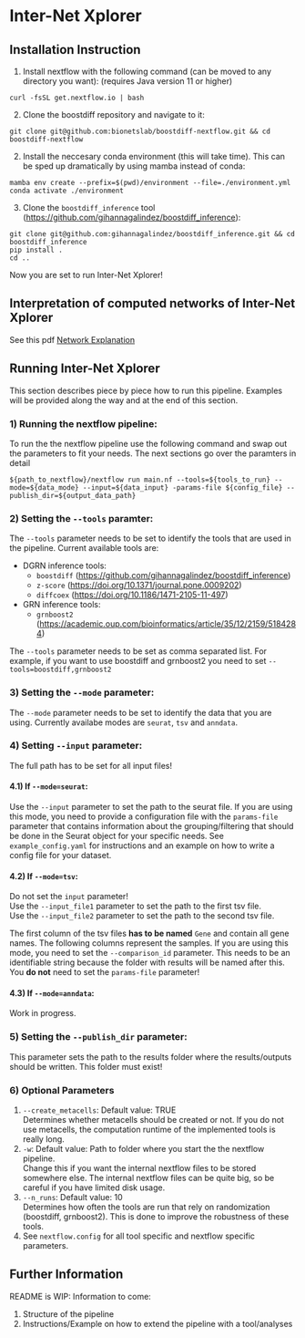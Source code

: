 # Inter-Net Xplorer
## Installation Instruction 
1) Install nextflow with the following command (can be moved to any directory you want): (requires Java version 11 or higher)   
```
curl -fsSL get.nextflow.io | bash
```
2) Clone the boostdiff repository and navigate to it:
```
git clone git@github.com:bionetslab/boostdiff-nextflow.git && cd boostdiff-nextflow
```
2) Install the neccesary conda environment (this will take time). This can be sped up dramatically by using mamba instead of conda:  
```
mamba env create --prefix=$(pwd)/environment --file=./environment.yml
conda activate ./environment
```   
3) Clone the `boostdiff_inference` tool (https://github.com/gihannagalindez/boostdiff_inference):
```
git clone git@github.com:gihannagalindez/boostdiff_inference.git && cd boostdiff_inference
pip install .
cd ..
```
Now you are set to run Inter-Net Xplorer!

## Interpretation of computed networks of Inter-Net Xplorer
See this pdf [Network Explanation](https://github.com/bionetslab/grn-nextflow/blob/dgrn_nf/man/network_explanation.pdf)

## Running Inter-Net Xplorer
This section describes piece by piece how to run this pipeline. Examples will be provided along the way and at the end of this section.
### 1) Running the nextflow pipeline:
To run the the nextflow pipeline use the following command and swap out the parameters to fit your needs. The next sections go over the paramters in detail 
```
${path_to_nextflow}/nextflow run main.nf --tools=${tools_to_run} --mode=${data_mode} --input=${data_input} -params-file ${config_file} --publish_dir=${output_data_path}
```

### 2) Setting the `--tools` paramter:
The `--tools` parameter needs to be set to identify the tools that are used in the pipeline. Current available tools are:
* DGRN inference tools:
  * `boostdiff` (https://github.com/gihannagalindez/boostdiff_inference)
  * `z-score` (https://doi.org/10.1371/journal.pone.0009202)
  * `diffcoex` (https://doi.org/10.1186/1471-2105-11-497)
* GRN inference tools:
  * `grnboost2` (https://academic.oup.com/bioinformatics/article/35/12/2159/5184284)

The `--tools` parameter needs to be set as comma separated list. For example, if you want to use boostdiff and grnboost2 you need to set `--tools=boostdiff,grnboost2`   

### 3) Setting the `--mode` parameter:
The `--mode` parameter needs to be set to identify the data that you are using. Currently availabe modes are `seurat`, `tsv` and `anndata`. 

### 4) Setting `--input` parameter:
The full path has to be set for all input files!

#### 4.1) If `--mode=seurat`:
Use the `--input` parameter to set the path to the seurat file. If you are using this mode, you need to provide a configuration file with the `params-file` parameter that contains information about the grouping/filtering that should be done in the Seurat object for your specific needs. See `example_config.yaml` for instructions and an example on how to write a config file for your dataset.

#### 4.2) If `--mode=tsv`:
Do not set the `input` parameter! <br />
Use the `--input_file1` parameter to set the path to the first tsv file. <br />
Use the `--input_file2` parameter to set the path to the second tsv file. <br />
<!-- If you are only using GRN inference tools, specifying one input is enough. <br /> -->
The first column of the tsv files **has to be named** `Gene` and contain all gene names. The following columns represent the samples. If you are using this mode, you need to set the `--comparison_id` parameter. This needs to be an identifiable string because the folder with results will be named after this. You **do not** need to set the `params-file` parameter!  

#### 4.3) If `--mode=anndata`:
Work in progress.

### 5) Setting the `--publish_dir` parameter:
This parameter sets the path to the results folder where the results/outputs should be written. This folder must exist!

### 6) Optional Parameters
1) `--create_metacells`: Default value: TRUE <br />
   Determines whether metacells should be created or not. If you do not use metacells, the computation runtime of the implemented tools is really long.
2) `-w`: Default value: Path to folder where you start the the nextflow pipeline. <br />
   Change this if you want the internal nextflow files to be stored somewhere else. The internal nextflow files can be quite big, so be careful if you have limited disk usage.
3) `--n_runs`: Default value: 10 <br />
   Determines how often the tools are run that rely on randomization (boostdiff, grnboost2). This is done to improve the robustness of these tools.
4) See `nextflow.config` for all tool specific and nextflow specific parameters.  

## Further Information
README is WIP: Information to come:
1) Structure of the pipeline
2) Instructions/Example on how to extend the pipeline with a tool/analyses

<!-- ## Structure of the pipeline:
The pipeline is split into 3 steps:
1) Data loading
2) Running tools
3) Analysis
Every step has concretely defined inputs and outputs.
### 1) Data loading:
Inputs:
  * tools: The tools used inside the pipeline defined via the `--tools` parameter
  
Output:
  * data: Nextflow channel with the structure [comparison_id, [file_1.tsv, file_2.tsv]]
Function:
  This step loads the data and performs some basic checks
### 2) Running Tools
Inputs:
  * data: The key and the input files loaded in the first step of the pipeline as a nextflow channel
  * tools: The tools used inside the pipeline defined via the `--tools`parameter

Outputs:
  * networks: Nextflow channel, where all networks are grouped based on the keys
### 3) Analysis
  Inputs:
    * networks: Nextflow channel, where all networks are grouped based on the keys (computed by step 2) -->

<!-- ## How to extend the pipeline
Suppose you want to extend the pipeline with a new workflow/module for any of the steps of the pipeline. This section goes over the steps needed to accomplish this. For any information on nextflow functions, we refer to the official nextflow documentation: TODO: ADD_URL
### 1) Adding a data loading workflow/module
  1) **This step is only needed if you want to integrate a new data format into the pipeline.** <br /> Go to `subworkflows/load.data.nf` -> There you will find the workflow that calls the specific data loading module based on the mode given in the `--mode` parameter. -> Add a new case for your new data mode. Write a config parser if needed for your case. Use the `-params-file` as input parameter for the config file. An exemplary config parser can be seen for `params.mode=="seurat"`. Finally, call the `CREATE_METACELLS(mode, input)` workflow. Please try to use the parameters `--input` or `--input_file1`, `--input_file2` as input parameters. Every run of the pipeline has to have a unique ID that is used as identifier and name for the run. If you are using a config file, this config file has to have such an id (named key in the pipeline). If you do not have a config file, you can use the `--comparison_id` parameter for this.
  2) Go to `subworkflows/data_loading/create_metacells.nf`. This workflow creates a nextflow channel for the key and the inputs and calls the correct process for the data_lading based on the selected `--mode`. <br /> 
     2.1 **Only needed if you are adding a new mode!**: Add another case for your newly created mode. Goto step 2.3. <br />
     2.2 Use the `--data_loading` parameter that is used to select the data loading process to add a new case for your new data loading process inside the correct mode case. Where and how to add a new process will be described in section 3. <br />
     2.3 Create a nextflow channel for the inputs (given as parameter to this workflow) and the config file if you are using one. As examples, look at already implemented cases.
     2.4 Choose a name for your new process. This name has to be in upper case and it should follow the structure `SELECT_DATA_${--mode}_${--data-loading}` The process needs to be included at the top using: 
     ```
     include { YOUR_PROCESS_NAME } from '../../modules/data_loading/' 
     ```
     The process gets the input and config, if you are using one, channel as inputs. 
  3) Go to `modules/data_loading/main.nf`. This script contains the processes for the data loading. Add your new process with the correct process name defined in step 2.4.   -->

<!-- # Settings of the pipeline
Standard settings of this pipeline:
- Data:
  - Cluster 1, 2
  - Armstrong vs Docile, Spleen, day 28
  - Armstrong vs Docile, Liver, day 10
- No. total runs of boostdiff: 10
- Settings for individual boostdiff runs:
  - no. estimators: 50
  - no. features: 1500
  - no. subsamples: 30
  - no. processes: 8
- Settings for filtering the aggregated results:
  - Top n nodes: 20 (most differntially expressed target genes between the two conditions)
  - Top n edges: 100 (highest ranking interactions between remaining genes)

# Pipeline workflow
1) Read in data
2) Run boostdiff for a no. total runs
3) Aggregate results by creating the union of all runs and average over the scores
4) Filter aggregated results based on the settings
5) Check regulatory interaction of every edge based on small linear model that is fitted on every edge 
6) Create output .html file

# Interpreting the results
Outputs:
  - This pipeline puts out a .txt file containing the data of the inferred differntial GRN
  - This pipeline puts out a .html file containing the graph representation of the inferred differential GRN (image shows part of such a differential GRN):
    - Nodes: represent the genes (annotated with the gene name)
    - Edges: 
      - 2 colours representing condition 1,2 (pink and green, see legend)
      - 4 possible edges:
        - pink fully drawn arrow  (up regulatory interaction that is stronger in condition 1)
        - pink dashed arrow       (down regulatory interaction that is stronger in condition 1)
        - green fully drawn arrow (up regulatory interaction that is stronger in condition 2)
        - green dashed arrow      (down regulatory interaction that is stronger in condition 2)

![diff_grn](diff_grn_example.png)

 -->
